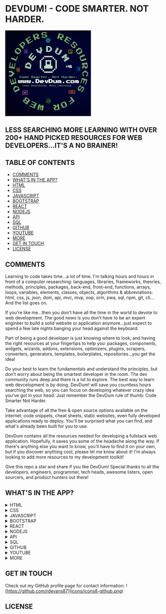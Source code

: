 # DEVDUM! - CODE SMARTER. NOT HARDER.

<img alt="devdum" title="devdum" src="DevDum copy (1).png" width="275px" />

## LESS SEARCHING MORE LEARNING WITH OVER 200+ HAND PICKED RESOURCES FOR WEB DEVELOPERS...IT'S A NO BRAINER!


## TABLE OF CONTENTS 

* [COMMENTS](#COMMENTS)
* [WHAT'S IN THE APP?](#what'sintheapp?)
* [HTML](#html)
* [CSS](#css)
* [JAVASCRIPT](#javascript)
* [BOOTSTRAP](#bootstrap)
* [REACT](#react)
* [NODEJS](#nodejs)
* [API](#api)
* [SQL](#sql)
* [GITHUB](#github)
* [YOUTUBE](#youtube)
* [MORE](#more)
* [GET IN TOUCH](#getintouch)
* [LICENSE](#license)

## COMMENTS

Learning to code takes time...a lot of time. I'm talking hours and hours in front of a computer researching: languages, libraries, frameworks, theories, methods, principles, packages, back-end, front-end, functions, arrays, loops, variables, elements, classes, objects, algorithms & abbreviations: html, css, js, json, dom, api, mvc, mvp, oop, orm, pwa, sql, npm, git, cli… And the list goes on. 

If you're like me...then you don't have all the time in the world to devote to web development. The good news is you don't have to be an expert engineer to build a solid website or application anymore...just expect to spend a few late nights banging your head against the keyboard. 

Part of being a good developer is just knowing where to look, and having the right resources at your fingertips to help you: packages, components, widgets, wizards, addons, extensions, optimizers, plugins, scrapers, converters, generators, templates, boilerplates, repositories...you get the idea!
 
Do your best to learn the fundamentals and understand the principles, but don't worry about being the smartest developer in the room. The dev community runs deep and there is a lot to explore. The best way to learn web devcelopment is by doing. DevDum! will save you countless hours searching the web, so you can focus on developing whatever crazy idea you've got in your head. Just remember the DevDum rule of thumb: Code Smarter Not Harder. 

Take advantage of all the free & open source options available on the internet: code snippets, cheat sheets, static websites, even fully developed applications ready to deploy. You'll be surprised what you can find, and what's already been built for you to use. 

DevDum contains all the resources needed for developing a fullstack web application. Hopefully, it saves you some of the headache along the way. If there's anything else you want to know, you'll have to find it on your own, but if you discover anything cool, please let me know about it! I'm always looking to add more resources to my development toolkit! 

 Give this repo a star and share if you like DevDum! Special thanks to all the developers, engineers, programmer, tech heads, awesome listers, open sourcers, and product hunters out there! 

 ## WHAT'S IN THE APP?


<details>
<summary>HTML</summary>
<br>
Insert HTML Resources
</details>
<details>
<summary>CSS</summary>
<br>
Insert CSS Resources
</details>
<details>
<summary>JAVASCRIPT</summary>
<br>
Insert JAVASCRIPT Resources
</details>
<details>
<summary>BOOTSTRAP</summary>
<br>
Insert BOOTSTRAP Resources
</details>
<details>
<summary>REACT</summary>
<br>
Insert REACTResources
</details>
<details>
<summary>NODEJS</summary>
<br>
Insert NODEJS Resources
</details>
<details>
<summary>API</summary>
<br>
Insert API Resources
</details>
<details>
<summary>SQL</summary>
<br>
Insert SQL Resources
</details>
<details>
<summary>GITHUB</summary>
<br>
Insert GITHUB Resources
</details>
<details>
<summary>YOUTUBE</summary>
<br>
Insert YOUTUBE Resources
</details>
<details>
<summary>MORE</summary>
<br>
Insert MORE Resources
</details>


## GET IN TOUCH
Check out my GitHub profile page for contact information: ![https://github.com/rdevans87](icons/icons8-github.png)

## LICENSE


